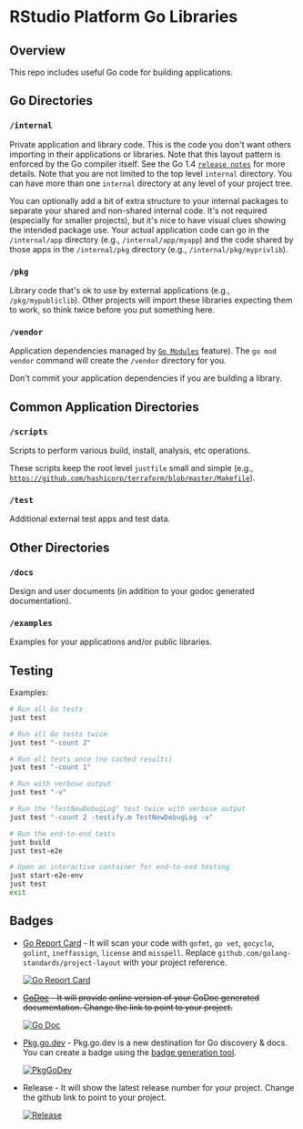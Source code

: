 # RStudio Platform Go Libraries

## Overview

This repo includes useful Go code for building applications.

## Go Directories

### `/internal`

Private application and library code. This is the code you don't want others importing in their applications or libraries. Note that this layout pattern is enforced by the Go compiler itself. See the Go 1.4 [`release notes`](https://golang.org/doc/go1.4#internalpackages) for more details. Note that you are not limited to the top level `internal` directory. You can have more than one `internal` directory at any level of your project tree.

You can optionally add a bit of extra structure to your internal packages to separate your shared and non-shared internal code. It's not required (especially for smaller projects), but it's nice to have visual clues showing the intended package use. Your actual application code can go in the `/internal/app` directory (e.g., `/internal/app/myapp`) and the code shared by those apps in the `/internal/pkg` directory (e.g., `/internal/pkg/myprivlib`).

### `/pkg`

Library code that's ok to use by external applications (e.g., `/pkg/mypubliclib`). Other projects will import these libraries expecting them to work, so think twice before you put something here.

### `/vendor`

Application dependencies managed by [`Go Modules`](https://github.com/golang/go/wiki/Modules) feature). The `go mod vendor` command will create the `/vendor` directory for you.

Don't commit your application dependencies if you are building a library.

## Common Application Directories

### `/scripts`

Scripts to perform various build, install, analysis, etc operations.

These scripts keep the root level `justfile` small and simple (e.g., [`https://github.com/hashicorp/terraform/blob/master/Makefile`](https://github.com/hashicorp/terraform/blob/master/Makefile)).

### `/test`

Additional external test apps and test data.

## Other Directories

### `/docs`

Design and user documents (in addition to your godoc generated documentation).

### `/examples`

Examples for your applications and/or public libraries.

## Testing

Examples:

```bash
# Run all Go tests
just test

# Run all Go tests twice
just test "-count 2"

# Run all tests once (no cached results)
just test "-count 1"

# Run with verbose output
just test "-v"

# Run the "TestNewDebugLog" test twice with verbose output
just test "-count 2 -testify.m TestNewDebugLog -v"

# Run the end-to-end tests
just build
just test-e2e

# Open an interactive container for end-to-end testing
just start-e2e-env
just test
exit
```

## Badges

* [Go Report Card](https://goreportcard.com/) - It will scan your code with `gofmt`, `go vet`, `gocyclo`, `golint`, `ineffassign`, `license` and `misspell`. Replace `github.com/golang-standards/project-layout` with your project reference.

    [![Go Report Card](https://goreportcard.com/badge/github.com/golang-standards/project-layout?style=flat-square)](https://goreportcard.com/report/github.com/golang-standards/project-layout)

* ~~[GoDoc](http://godoc.org) - It will provide online version of your GoDoc generated documentation. Change the link to point to your project.~~

    [![Go Doc](https://img.shields.io/badge/godoc-reference-blue.svg?style=flat-square)](http://godoc.org/github.com/golang-standards/project-layout)

* [Pkg.go.dev](https://pkg.go.dev) - Pkg.go.dev is a new destination for Go discovery & docs. You can create a badge using the [badge generation tool](https://pkg.go.dev/badge).

    [![PkgGoDev](https://pkg.go.dev/badge/github.com/golang-standards/project-layout)](https://pkg.go.dev/github.com/golang-standards/project-layout)

* Release - It will show the latest release number for your project. Change the github link to point to your project.

    [![Release](https://img.shields.io/github/release/golang-standards/project-layout.svg?style=flat-square)](https://github.com/golang-standards/project-layout/releases/latest)
